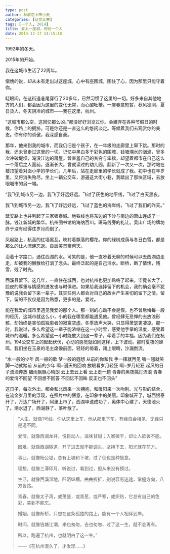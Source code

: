 ```yaml
---
type: post
author: 秋收恋上田小麦
categories: [征文比赛] 
tags: [一个人, 2014]
title: 爱上一座城，吻别一个人
date: 2014-12-17 14:15:18
---
```


1992年的冬天。

2015年的开始。

我在这城市生活了22周年。

惭愧的说，却从未有走出过这座城。心中有座围城，围住了心，因为那里只能守着你。

眨眼间，在这街道巷尾穿行了20多年，已然习惯了这里的一切。好多来自其他地方的人们，都会因为这里的变化无常，而心酸吐槽。一座春意短暂，秋风凛冽，夏日烫人，冬天阴冷的城市——我在这里，杭州。

“这城市那么空，这回忆那么凶。”都没好好浏览过你。会嫌弃在各种节假日的时候，你路上的拥挤。可是你还是一直这么的悠闲淡定。等候着我们去观赏你的美态。你有你的骄傲，我深感自豪。

那年，他来到我的城市，而我仍旧是个孩子，在一年级的走廊里上窜下跳。那时的我，还未曾走过这里的一切。记忆中黑白多于彩色的围城，钱塘潮水的汹涌，曾多次冲破堤坝，淹没江边的房屋。曾害羞自己的贫穷与笨拙，却望着都市在自己这么一个落后之人面前，逐渐长大。曾就读过的幼儿园，翻新了一次又一次，那时站在楼顶望着对面小学的学长们。几年后，站在走廊里的学长就成了我。初中也在年岁里，又将消失殆尽。坐上一辆公交车，游遍这大街小巷，我踏出了那块区域，去放眼城市的另一端。

“我飞到城市另一边，我飞了好远好远。飞过了灰色的地平线，飞过了白天黑夜。

我飞到城市另一边，我飞了好远好远，飞过了蓝色的海岸线，飞过了我们的昨天。”

延安路上也并列起了三家银泰城。地铁线也将东边的下沙与南边的萧山连成了一脉。钱江新城的繁华。杭州图书馆的海纳百川。斑马线旁的礼让。吴山广场的牌坊终于没有经得住岁月而倒了。

凤起路上，杭高的红墙黑瓦，映衬着飘落的樱花。你的绿树成荫与冬日白雪，都是那么的让人流连忘返。良辰美景奈何天。

沿着十字路口，通往西湖的水。可笑的是，他一直吵着无聊的时候可以去西湖边走走，却被我的懒散给打消了念头。最终泛起的是自己泪水。断桥，断了情愫，残雪，残了时光。

西溪且留下。这几年，一直住在城西，也对杭州也更加熟络了起来。毕竟长大了，脸皮的厚重与情感的迸发也与时俱进。如果给我选择留下的机会，我的确会毫不犹豫的说我会留下来一辈子。其实任何人都会对自己的故乡产生亲切的留下之情。留下，留的不仅仅是因为熟悉，更多的是，爱过。

能在我爱的城市里遇见我爱的那个人。那一刻的心动不会是假。也不曾后悔每一段的经历。这城市就这么小，小的我在哪里都能遇见他。曾经肆无忌惮的去放浪形骸，却始终是害怕孤独患者的寂寞空虚。冬季放声大哭，只显得萧瑟更凄凉。那一时，我说过，多么希望这一辈子能浓缩在这一小时里，感受他手掌的温度，感受着城市的温暖。多么希望这一小时能放大到这一辈子，牵着手的幸福，因为我们在杭州。194公交车上的起起伏伏，心动的感觉就如同这样，上下波动。那时夏夜的蝉鸣，我们坐在玉泉的毛主席像前面，轻轻的倚着，闭上眼睛，沙漏倒流。

“水一般的少年
  风一般的歌
  梦一般的遐想
  从前的你和我
  手一挥就再见
  嘴一翘就笑
  脚一动就踏前
  从前的少年
  啊~漫天的回响
  放眼看岁月轻狂
  啊~岁月轻狂
  起风的日子流洒奔放
  细雨飘飘心晴朗
  云上去云上看
  云上走一趟
  青春的黑夜挑灯流浪
  青春的爱情不回望
  不回想不回答
  不回忆不回眸
  反正也不回头”

这日子，每次外出，都会和北风来一次拥抱，和暖阳来一次吻别。光与影的结合，在流金岁月里的浮现，在照片中的惬意，在印象中的美丽。印象城开了，城西银泰开了，万达广场开了，阿里上市了，西湖申遗成功了，奥体中心建了，天德池火了。潮水退了，西湖静了，落叶散了。

> “人生，就像1号线，你从这里上车，他从那里下车，有缘自会相见，无缘只是道不同。
> 
> 爱情，就像西湖龙井，悦目动人，滋味甘甜；入喉微干，却让人欲罢不能。
> 
> 困难，就像西湖隧道，开了进去就不能调头，坚持下去，阳光就在前方。
> 
> 事业，就像杨公堤，总有上坡和下坡，过了倒也是种惬意。
> 
> 理想，就像三潭印月，听说过，看到过，但从来没有摸过。
> 
> 生活，就像西溪湿地，阡陌纵横，曲曲折折，别说容易迷途，掌握方向，八方皆路。
> 
> 青春，就像太子湾，或萧瑟，或青葱，或严寒，或炽热，它总有自己的色彩，美到不能忘。
> 
> 婚姻，就像断桥，只想在这条孤独的路上，能有一个人相伴到岸。
> 
> 时间，就像钱塘江潮，来也匆匆，去也匆匆，过了这一生，就不会再有。
> 
> 所以，跑遍了杭州，也就明白了这一生。”
> 
> ——《在杭州混久了，才发现......》